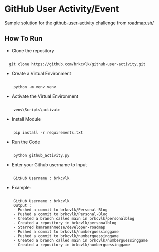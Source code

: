 # GitHub User Activity/Event
Sample solution for the [github-user-activity](https://roadmap.sh/projects/github-user-activity) challenge from [roadmap.sh/](https://roadmap.sh/)

## How To Run

- Clone the repository
```

  git clone https://github.com/brkcvlk/github-user-activity.git

```
- Create a Virtual Environment
```

    python -m venv venv

```

- Activate the Virtual Environment
```

    venv\Scripts\activate

```
- Install Module
```

    pip install -r requirements.txt

```
- Run the Code
```

    python github_activity.py

```
- Enter your Github username to Input
```

    GitHub Username : brkcvlk

```
- Example:
```

    GitHub Username : brkcvlk
    Output :
    - Pushed a commit to brkcvlk/Personal-Blog
    - Pushed a commit to brkcvlk/Personal-Blog
    - Created a branch called main in brkcvlk/personalblog 
    - Created a repository in brkcvlk/personalblog 
    - Starred kamranahmedse/developer-roadmap
    - Pushed a commit to brkcvlk/numberguessinggame
    - Pushed a commit to brkcvlk/numberguessinggame
    - Created a branch called main in brkcvlk/numberguessinggame 
    - Created a repository in brkcvlk/numberguessinggame 


```

